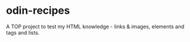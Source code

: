# odin-recipes
A TOP project to test my HTML knowledge - links & images, elements and tags and lists. 
